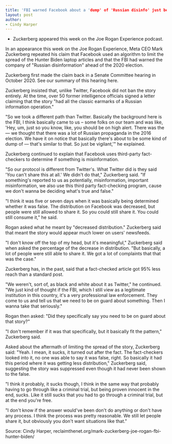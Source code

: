 ```yaml
---
title: 'FBI warned Facebook about a 'dump' of 'Russian disinfo' just before the Hunter Biden laptop story broke, Zuckerberg says'
layout: post
author:
- Cindy Harper
---
```


- Zuckerberg appeared this week on the Joe Rogan Experience podcast.

In an appearance this week on the Joe Rogan Experience, Meta CEO Mark Zuckerberg repeated his claim that Facebook used an algorithm to limit the spread of the Hunter Biden laptop articles and that the FBI had warned the company of "Russian disinformation" ahead of the 2020 election.

Zuckerberg first made the claim back in a Senate Committee hearing in October 2020. See our summary of this hearing here.

Zuckerberg insisted that, unlike Twitter, Facebook did not ban the story entirely. At the time, over 50 former intelligence officials signed a letter claiming that the story "had all the classic earmarks of a Russian information operation."

"So we took a different path than Twitter. Basically the background here is the FBI, I think basically came to us – some folks on our team and was like, 'Hey, um, just so you know, like, you should be on high alert. There was the — we thought that there was a lot of Russian propaganda in the 2016 election. We have it on notice that basically there's about to be some kind of dump of — that's similar to that. So just be vigilant,'" he explained.

Zuckerberg continued to explain that Facebook uses third-party fact-checkers to determine if something is misinformation.

"So our protocol is different from Twitter's. What Twitter did is they said 'You can't share this at all.' We didn't do that," Zuckerberg said. "If something's reported to us as potentially, misinformation, important misinformation, we also use this third party fact-checking program, cause we don't wanna be deciding what's true and false."

"I think it was five or seven days when it was basically being determined whether it was false. The distribution on Facebook was decreased, but people were still allowed to share it. So you could still share it. You could still consume it," he said.

Rogan asked what he meant by "decreased distribution." Zuckerberg said that meant the story would appear much lower on users' newsfeeds.

"I don't know off the top of my head, but it's meaningful," Zuckerberg said when asked the percentage of the decrease in distribution. "But basically, a lot of people were still able to share it. We got a lot of complaints that that was the case."

Zuckerberg has, in the past, said that a fact-checked article got 95% less reach than a standard post.

"We weren't, sort of, as black and white about it as Twitter," he continued. "We just kind of thought if the FBI, which I still view as a legitimate institution in this country, it's a very professional law enforcement. They come to us and tell us that we need to be on guard about something. Then I wanna take that seriously."

Rogan then asked: "Did they specifically say you need to be on guard about that story?"

"I don't remember if it was that specifically, but it basically fit the pattern," Zuckerberg said.

Asked about the aftermath of limiting the spread of the story, Zuckerberg said: "Yeah. I mean, it sucks, it turned out after the fact. The fact-checkers looked into it, no one was able to say it was false, right. So basically it had this period where it was getting less distribution," Zuckerberg said, suggesting the story was suppressed even though it had never been shown to the false.

"I think it probably, it sucks though, I think in the same way that probably having to go through like a criminal trial, but being proven innocent in the end, sucks. Like it still sucks that you had to go through a criminal trial, but at the end you're free.

"I don't know if the answer would've been don't do anything or don't have any process. I think the process was pretty reasonable. We still let people share it, but obviously you don't want situations like that."

Source: Cindy Harper, reclaimthenet.org/mark-zuckerberg-joe-rogan-fbi-hunter-biden/
